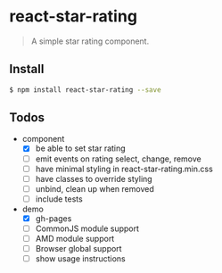 # react-star-rating

<!-- [![Build Status](https://travis-ci.org/)](https://travis-ci.org/) -->

> A simple star rating component.

## Install

```sh
$ npm install react-star-rating --save
```

## Todos

- component
  - [x] be able to set star rating
  - [ ] emit events on rating select, change, remove
  - [ ] have minimal styling in react-star-rating.min.css
  - [ ] have classes to override styling
  - [ ] unbind, clean up when removed
  - [ ] include tests
- demo
  - [x] gh-pages
  - [ ] CommonJS module support
  - [ ] AMD module support
  - [ ] Browser global support
  - [ ] show usage instructions